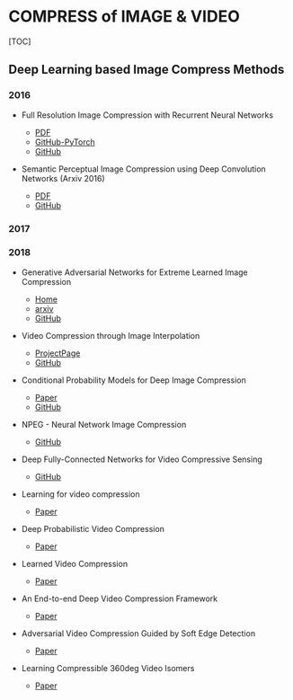 # COMPRESS of IMAGE & VIDEO

[TOC]

## Deep Learning based Image Compress Methods


### 2016
- Full Resolution Image Compression with Recurrent Neural Networks
  - [PDF](https://arxiv.org/abs/1608.05148)
  - [GitHub-PyTorch](https://github.com/1zb/pytorch-image-comp-rnn "PyTorch implementation of Full Resolution Image Compression with Recurrent Neural Networks")
  - [GitHub](https://github.com/tensorflow/models/tree/f87a58cd96d45de73c9a8330a06b2ab56749a7fa/research/compression)

- Semantic Perceptual Image Compression using Deep Convolution Networks (Arxiv 2016)
  - [PDF](http://link.zhihu.com/?target=https%3A//arxiv.org/pdf/1806.01496.pdf)
  - [GitHub](https://github.com/iamaaditya/image-compression-cnn)


### 2017

### 2018
- Generative Adversarial Networks for Extreme Learned Image Compression
  - [Home](https://data.vision.ee.ethz.ch/aeirikur/extremecompression/#publication) 
  - [arxiv](https://arxiv.org/abs/1804.02958)
  - [GitHub](https://github.com/Justin-Tan/generative-compression)

- Video Compression through Image Interpolation
  - [ProjectPage](https://chaoyuaw.github.io/vcii/)
  - [GitHub](https://github.com/chaoyuaw/pytorch-vcii "Video Compression through Image Interpolation (ECCV'18) [PyTorch]")

- Conditional Probability Models for Deep Image Compression
  - [Paper](https://arxiv.org/pdf/1801.04260)
  - [GitHub](https://github.com/fab-jul/imgcomp-cvpr)

- NPEG - Neural Network Image Compression
  - [GitHub](https://github.com/ctmakro/npeg)

- Deep Fully-Connected Networks for Video Compressive Sensing
  - [GitHub](https://github.com/miliadis/DeepVideoCS)

- Learning for video compression
  - [Paper](http://arxiv.org/pdf/1804.09869)

- Deep Probabilistic Video Compression
  - [Paper](https://arxiv.org/abs/1810.02845)

- Learned Video Compression
  - [Paper](https://arxiv.org/abs/1811.06981)

- An End-to-end Deep Video Compression Framework
  - [Paper](https://arxiv.org/abs/1812.00101)

- Adversarial Video Compression Guided by Soft Edge Detection
  - [Paper](https://arxiv.org/abs/1811.10673)

- Learning Compressible 360deg Video Isomers
  - [Paper](http://openaccess.thecvf.com/content_cvpr_2018_workshops/papers/w50/Su_Learning_Compressible_360deg_CVPR_2018_paper.pdf)

